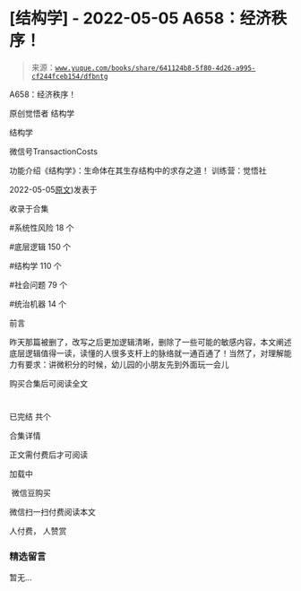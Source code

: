 # [结构学] - 2022-05-05 A658：经济秩序！

> 来源：[`www.yuque.com/books/share/641124b8-5f80-4d26-a995-cf244fceb154/dfbntg`](https://www.yuque.com/books/share/641124b8-5f80-4d26-a995-cf244fceb154/dfbntg)



A658：经济秩序！ 

原创觉悟者 结构学 

结构学 

微信号TransactionCosts 

功能介绍《结构学》：生命体在其生存结构中的求存之道！ 训练营：觉悟社 

2022-05-05[原文](https://mp.weixin.qq.com/s?__biz=MzIzMDYwOTM0Mg==&mid=2247487179&idx=1&sn=12ad76a2b6a86d4dc52eb515f2b00500&chksm=e8b1961adfc61f0c30f16b60b87e2fcd3142b4a788c2ae81604f02182574c50b54c1d9e2974d#rd))发表于 

收录于合集 

#系统性风险 18 个 

#底层逻辑 150 个 

#结构学 110 个 

#社会问题 79 个 

#统治机器 14 个 

前言 

昨天那篇被删了，改写之后更加逻辑清晰，删除了一些可能的敏感内容，本文阐述底层逻辑值得一读，读懂的人很多支杆上的脉络就一通百通了！当然了，对理解能力有要求：讲微积分的时候，幼儿园的小朋友先到外面玩一会儿 

购买合集后可阅读全文 

# 

已完结 共个 

合集详情 

正文需付费后才可阅读 

加载中 

 微信豆购买 

微信扫一扫付费阅读本文 

人付费， 人赞赏 

### 精选留言 

暂无...